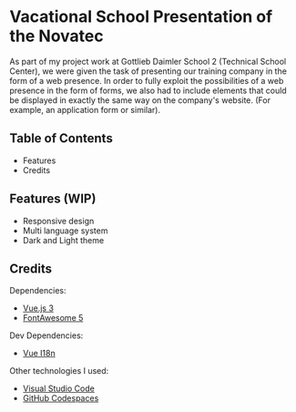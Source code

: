 #  Vacational School Presentation of the Novatec
As part of my project work at Gottlieb Daimler School 2 (Technical School Center), we were given the task of presenting our training company in the form of a web presence.
In order to fully exploit the possibilities of a web presence in the form of forms, we also had to include elements that could be displayed in exactly the same way on the company's website. (For example, an application form or similar).

## Table of Contents
* Features
* Credits

## Features (WIP)
* Responsive design
* Multi language system
* Dark and Light theme

## Credits
Dependencies:
* [Vue.js 3](https://vuejs.org/)
* [FontAwesome 5](https://fontawesome.com/)

Dev Dependencies:
* [Vue I18n](https://vue-i18n.intlify.dev/)

Other technologies I used:
* [Visual Studio Code](https://code.visualstudio.com/)
* [GitHub Codespaces](https://github.com/features/codespaces)
